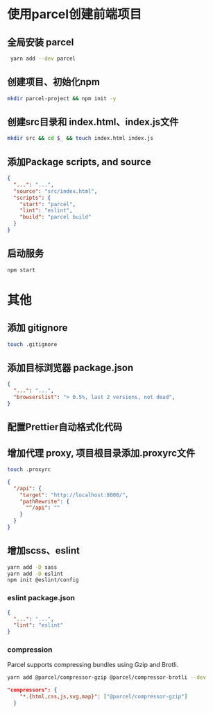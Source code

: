 
# 使用parcel创建前端项目

## 全局安装 parcel

```bash
 yarn add --dev parcel
 ```

## 创建项目、初始化npm

```bash
mkdir parcel-project && npm init -y
```

## 创建src目录和 index.html、index.js文件

```bash
mkdir src && cd $_ && touch index.html index.js
```

## 添加Package scripts, and source

```json
{
  "...": "...",
  "source": "src/index.html",
  "scripts": {
    "start": "parcel",
    "lint": "eslint",
    "build": "parcel build"
  }
}
```

## 启动服务

```bash
npm start
```

# 其他

## 添加 gitignore

```bash
touch .gitignore
```

## 添加目标浏览器 package.json

```json
{
  "...": "...",
  "browserslist": "> 0.5%, last 2 versions, not dead",
}
```

## 配置Prettier自动格式化代码

## 增加代理 proxy, 项目根目录添加.proxyrc文件

```bash
touch .proxyrc
```

```json
{
  "/api": {
    "target": "http://localhost:8000/",
    "pathRewrite": {
      "^/api": ""
    }
  }
}
```

## 增加scss、eslint

```bash
yarn add -D sass
yarn add -D eslint
npm init @eslint/config
```

### eslint package.json

```json
{
  "...": "...",
  "lint": "eslint"
}
```

### compression

Parcel supports compressing bundles using Gzip and Brotli.

```bash
yarn add @parcel/compressor-gzip @parcel/compressor-brotli --dev
```

```json
"compressors": {
    "*.{html,css,js,svg,map}": ["@parcel/compressor-gzip"]
  }
```
